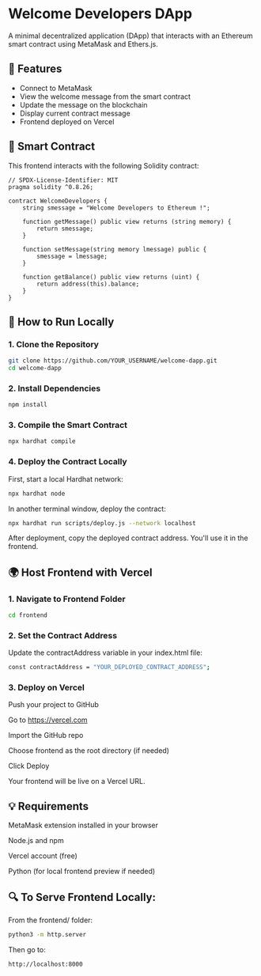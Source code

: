 # Welcome Developers DApp

A minimal decentralized application (DApp) that interacts with an Ethereum smart contract using MetaMask and Ethers.js.

## 🧾 Features

- Connect to MetaMask
- View the welcome message from the smart contract
- Update the message on the blockchain
- Display current contract message
- Frontend deployed on Vercel

## 🧱 Smart Contract

This frontend interacts with the following Solidity contract:

```solidity
// SPDX-License-Identifier: MIT
pragma solidity ^0.8.26;

contract WelcomeDevelopers {
    string smessage = "Welcome Developers to Ethereum !";

    function getMessage() public view returns (string memory) {
        return smessage;
    }

    function setMessage(string memory lmessage) public {
        smessage = lmessage;
    }

    function getBalance() public view returns (uint) {
        return address(this).balance;
    }
}

``` 

## 🚀 How to Run Locally

### 1. Clone the Repository

```bash
git clone https://github.com/YOUR_USERNAME/welcome-dapp.git
cd welcome-dapp

``` 


### 2. Install Dependencies
```bash
npm install

``` 

### 3. Compile the Smart Contract
```bash
npx hardhat compile

``` 
### 4. Deploy the Contract Locally
First, start a local Hardhat network:
```bash
npx hardhat node

``` 
In another terminal window, deploy the contract:
```bash
npx hardhat run scripts/deploy.js --network localhost

```

After deployment, copy the deployed contract address. You'll use it in the frontend.

## 🌍 Host Frontend with Vercel
### 1. Navigate to Frontend Folder
```bash
cd frontend

``` 

### 2. Set the Contract Address
Update the contractAddress variable in your index.html file:
```bash
const contractAddress = "YOUR_DEPLOYED_CONTRACT_ADDRESS";

``` 

### 3. Deploy on Vercel
Push your project to GitHub

Go to https://vercel.com

Import the GitHub repo

Choose frontend as the root directory (if needed)

Click Deploy

Your frontend will be live on a Vercel URL.

## 💡 Requirements
MetaMask extension installed in your browser

Node.js and npm

Vercel account (free)

Python (for local frontend preview if needed)

## 🔍 To Serve Frontend Locally:
From the frontend/ folder:
```bash
python3 -m http.server

``` 
Then go to:
```bash
http://localhost:8000

``` 
